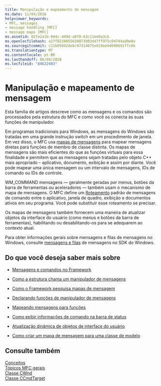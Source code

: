```yaml
---
title: Manipulação e mapeamento de mensagem
ms.date: 11/04/2016
helpviewer_keywords:
- MFC, messages
- message handling [MFC]
- message maps [MFC]
ms.assetid: 62fe2a1b-944c-449d-a0f0-63c11ee0a3cb
ms.openlocfilehash: a27f8220055630873b02dd7ff975c04744ad9e8e
ms.sourcegitcommit: c21b05042debc97d14875e019ee9d698691ffc0b
ms.translationtype: MT
ms.contentlocale: pt-BR
ms.lasthandoff: 06/09/2020
ms.locfileid: "84622403"
---
```

# <a name="message-handling-and-mapping"></a>Manipulação e mapeamento de mensagem

Esta família de artigos descreve como as mensagens e os comandos são processados pela estrutura do MFC e como você os conecta às suas funções de manipulador.

Em programas tradicionais para Windows, as mensagens do Windows são tratadas em uma grande instrução switch em um procedimento de janela. Em vez disso, o MFC usa [mapas de mensagens](message-categories.md) para mapear mensagens diretas para funções de membro de classe distinta. Os mapas de mensagens são mais eficientes do que as funções virtuais para essa finalidade e permitem que as mensagens sejam tratadas pelo objeto C++ mais apropriado – aplicativo, documento, exibição e assim por diante. Você pode mapear uma única mensagem ou um intervalo de mensagens, IDs de comando ou IDs de controle.

WM_COMMAND mensagens — geralmente geradas por menus, botões da barra de ferramentas ou aceleradores — também usam o mecanismo de mapa de mensagens. O MFC define um [Roteamento](command-routing.md) padrão de mensagens de comando entre o aplicativo, janela de quadro, exibição e documentos ativos em seu programa. Você pode substituir esse roteamento se precisar.

Os mapas de mensagens também fornecem uma maneira de atualizar objetos da interface do usuário (como menus e botões da barra de ferramentas), habilitando ou desabilitando-os para se adequarem ao contexto atual.

Para obter informações gerais sobre mensagens e filas de mensagens no Windows, consulte [mensagens e filas](/windows/win32/winmsg/messages-and-message-queues) de mensagens no SDK do Windows.

## <a name="what-do-you-want-to-know-more-about"></a>Do que você deseja saber mais sobre

- [Mensagens e comandos no Framework](messages-and-commands-in-the-framework.md)

- [Como a estrutura chama um manipulador de mensagens](how-the-framework-calls-a-handler.md)

- [Como o Framework pesquisa mapas de mensagem](how-the-framework-searches-message-maps.md)

- [Declarando funções de manipulador de mensagens](declaring-message-handler-functions.md)

- [Mapeando mensagens para funções](reference/mapping-messages-to-functions.md)

- [Como exibir informações de comando na barra de status](how-to-display-command-information-in-the-status-bar.md)

- [Atualização dinâmica de objetos de interface do usuário](how-to-update-user-interface-objects.md)

- [Como criar um mapa de mensagem para uma classe de modelo](how-to-create-a-message-map-for-a-template-class.md)

## <a name="see-also"></a>Consulte também

[Conceitos](mfc-concepts.md)<br/>
[Tópicos MFC gerais](general-mfc-topics.md)<br/>
[Classe CWnd](reference/cwnd-class.md)<br/>
[Classe CCmdTarget](reference/ccmdtarget-class.md)
